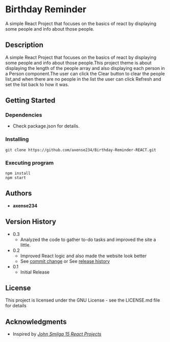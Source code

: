# **Birthday Reminder**

A simple React Project that focuses on the basics of react by displaying some people and info about those people.

## **Description**

A simple React Project that focuses on the basics of react by displaying some people and info about those people.This project theme is about displaying the length of the people array and also displaying each person in a Person component.The user can click the Clear button to clear the people list,and when there are no people in the list the user can click Refresh and set the list back to how it was.

## **Getting Started**

### Dependencies

- Check package.json for details.

### Installing

```
git clone https://github.com/axense234/Birthday-Reminder-REACT.git
```

### Executing program

```
npm install
npm start
```

## **Authors**

- **axense234**

## **Version History**

- 0.3
  - Analyzed the code to gather to-do tasks and improved the site a little.
- 0.2
  - Improved React logic and also made the website look better
  - See [commit change](https://github.com/axense234/Accordion-REACT/commits/master) or See [release history](https://github.com/axense234/Accordion-REACT/releases)
- 0.1
  - Initial Release

## **License**

This project is licensed under the GNU License - see the LICENSE.md file for details

## **Acknowledgments**

- Inspired by [_John Smilga 15 React Projects_](https://www.youtube.com/watch?v=a_7Z7C_JCyo&t=8s)
